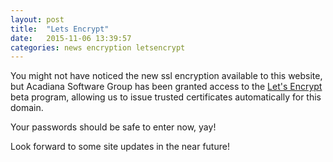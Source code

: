 ```yaml
---
layout: post
title:  "Lets Encrypt"
date:   2015-11-06 13:39:57
categories: news encryption letsencrypt
---
```

You might not have noticed the new ssl encryption available to this website, but Acadiana Software Group has been granted access to the [Let's Encrypt](https://letsencrypt.org/) beta program, allowing us to issue trusted certificates automatically for this domain.

Your passwords should be safe to enter now, yay!

Look forward to some site updates in the near future!
